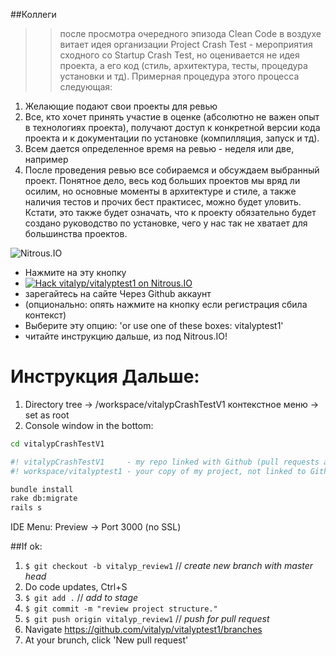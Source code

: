 ##Коллеги

>>после просмотра очередного эпизода Clean Code в воздухе витает идея организации Project Crash Test - мероприятия сходного со Startup Crash Test, но оценивается не идея проекта, а его код (стиль, архитектура, тесты, процедура установки и тд). Примерная процедура этого процесса следующая:
1. Желающие подают свои проекты для ревью
2. Все, кто хочет принять участие в оценке (абсолютно не важен опыт в технологиях проекта), получают доступ к конкретной версии кода проекта и к документации по установке (компилляция, запуск и тд).
3. Всем дается определенное время на ревью - неделя или две, например
4. После проведения ревью все собираемся и обсуждаем выбранный проект.
Понятное дело, весь код больших проектов мы вряд ли осилим, но основные моменты в архитектуре и стиле, а также наличия тестов и прочих бест практисес, можно будет уловить. Кстати, это также будет означать, что к проекту обязательно будет создано руководство по установке, чего у нас так не хватает для большинства проектов.

![Nitrous.IO](https://d1qb2nb5cznatu.cloudfront.net/startups/i/87273-d99f6a2e0583e0b32cdde5ef17c94876-medium_jpg.jpg?buster=1381989005 "Web IDE Nitrous.IO")


- Нажмите на эту кнопку
- [![Hack vitalyp/vitalyptest1 on Nitrous.IO](https://d3o0mnbgv6k92a.cloudfront.net/assets/hack-l-v1-4b6757c3247e3c50314390ece34cdb11.png)](https://www.nitrous.io/hack_button?source=embed&runtime=rails&repo=vitalyp%2Fvitalyptest1&file_to_open=README.md)
- зарегайтесь на сайте Через Github аккаунт
- (опционально: опять нажмите на кнопку если регистрация сбила контекст)
- Выберите эту опцию: 'or use one of these boxes: vitalyptest1'
- читайте инструкцию дальше, из под Nitrous.IO!


Инструкция Дальше:
==================

1. Directory tree -> /workspace/vitalypCrashTestV1 контекстное меню -> set as root
2. Console window in the bottom:

  
```bash
cd vitalypCrashTestV1

#! vitalypCrashTestV1     - my repo linked with Github (pull requests allowed)
#! workspace/vitalyptest1 - your copy of my project, not linked to Github (feel free with it)
```

```bash
bundle install
rake db:migrate
rails s
```

IDE Menu: Preview -> Port 3000 (no SSL)

##If ok:
  
  1.  `$ git checkout -b vitalyp_review1`   // _create new branch with master head_
  2.  Do code updates, Ctrl+S
  3.  `$ git add .`                         // _add to stage_
  4.  `$ git commit -m "review project structure."`
  5.  `$ git push origin vitalyp_review1`   // _push for pull request_
  6.   Navigate https://github.com/vitalyp/vitalyptest1/branches
  7.   At your brunch, click 'New pull request'
